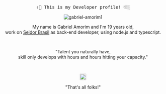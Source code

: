 <!-- 
**gabriel-amorim1/gabriel-amorim1** is a ✨ _special_ ✨ repository because its `README.md` (this file) appears on your GitHub profile.
-->

<!-- HEADER -->
<p align="center">
    <br><br>
    <samp>
        ✌🏼 This is my Developer profile! 👇🏼
    </samp>

</p>

<p align="center">
    <img src="https://github-readme-stats.vercel.app/api?username=gabriel-amorim1&show_icons=true"
        alt="gabriel-amorim1" />
</p>

<!-- ABOUT OF ME -->
<p align="center" style="text-align: center;">
    My name is Gabriel Amorim and I'm 19 years old,
    <br>
    work on
    <a href="https://www.linkedin.com/company/seidor-brasil/"> Seidor Brasil</a>
    as back-end developer, using node.js and typescript.
    <br>
</p>

<!-- MOTIVATIONAL PHRASE -->
<br>
<p align="center">
    "Talent you naturally have, <br>skill only develops with hours and hours hitting your capacity."
</p>
<br>

<!-- FOOTER -->
<p align="center">
    <a href="https://www.linkedin.com/in/gabriel-amorim-b51a5a1a6/" target="blank">
        <img align="center" src="https://cdn.jsdelivr.net/npm/simple-icons@3.0.1/icons/linkedin.svg"
            alt="Gabriel Amorim Linkedin" height="20" width="20" />
    </a>
</p>

<p align="center">
    "That's all folks!"
</p>
